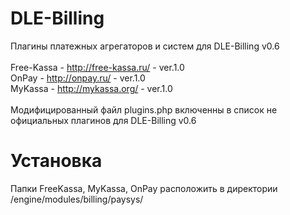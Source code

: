# DLE-Billing
Плагины платежных агрегаторов и систем для DLE-Billing v0.6<br><br>
Free-Kassa - http://free-kassa.ru/ - ver.1.0<br>
OnPay - http://onpay.ru/ - ver.1.0<br>
MyKassa - http://mykassa.org/ - ver.1.0<br><br>
Модифицированный файл plugins.php включенны в список не официальных плагинов для DLE-Billing v0.6
# Установка
Папки FreeKassa, MyKassa, OnPay расположить в директории /engine/modules/billing/paysys/
